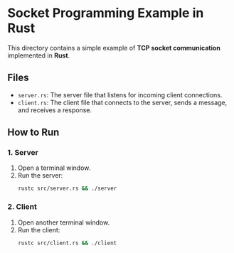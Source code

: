 # Socket Programming Example in Rust

This directory contains a simple example of **TCP socket communication** implemented in **Rust**.

## **Files**

- `server.rs`: The server file that listens for incoming client connections.
- `client.rs`: The client file that connects to the server, sends a message, and receives a response.

## **How to Run**

### **1. Server**

1. Open a terminal window.
2. Run the server:
   ```bash
   rustc src/server.rs && ./server
   ```

### **2. Client**

1. Open another terminal window.
2. Run the client:
   ```bash
   rustc src/client.rs && ./client
   ```
